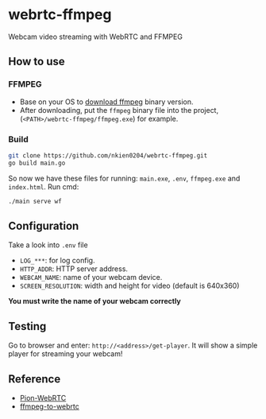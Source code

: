 # webrtc-ffmpeg
Webcam video streaming with WebRTC and FFMPEG

## How to use
### FFMPEG
- Base on your OS to [download ffmpeg](https://ffmpeg.org/download.html) binary version.
- After downloading, put the `ffmpeg` binary file into the project, (`<PATH>/webrtc-ffmpeg/ffmpeg.exe`) for example.
### Build
```bash
git clone https://github.com/nkien0204/webrtc-ffmpeg.git
go build main.go
```
So now we have these files for running: `main.exe`, `.env`, `ffmpeg.exe` and `index.html`.
Run cmd:
```bash
./main serve wf
```
## Configuration
Take a look into `.env` file
- `LOG_***`: for log config.
- `HTTP_ADDR`: HTTP server address.
- `WEBCAM_NAME`: name of your webcam device.
- `SCREEN_RESOLUTION`: width and height for video (default is 640x360)

**You must write the name of your webcam correctly**

## Testing
Go to browser and enter: `http://<address>/get-player`. It will show a simple player for streaming your webcam!

## Reference
- [Pion-WebRTC](https://github.com/pion/webrtc)
- [ffmpeg-to-webrtc](https://github.com/ashellunts/ffmpeg-to-webrtc)
